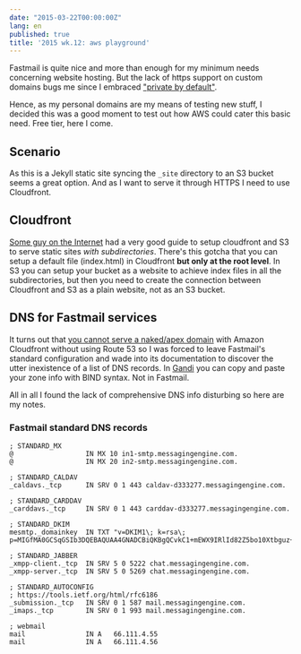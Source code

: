 ```yaml
---
date: "2015-03-22T00:00:00Z"
lang: en
published: true
title: '2015 wk.12: aws playground'
---
```


Fastmail is quite nice and more than enough for my minimum needs
concerning website hosting. But the lack of https support on custom
domains bugs me since I embraced ["private by default"][].

["private by default"]: https://www.tbray.org/ongoing/When/201x/2012/12/02/HTTPS

Hence, as my personal domains are my means of testing new stuff, I
decided this was a good moment to test out how AWS could cater this
basic need. Free tier, here I come.

## Scenario

As this is a Jekyll static site syncing the `_site` directory to an S3
bucket seems a great option. And as I want to serve it through HTTPS I
need to use Cloudfront.

## Cloudfront

[Some guy on the Internet][] had a very good guide to setup cloudfront
and S3 to serve static sites *with subdirectories*. There's this
gotcha that you can setup a default file (index.html) in Cloudfront
**but only at the root level**. In S3 you can setup your bucket as a
website to achieve index files in all the subdirectories, but then you
need to create the connection between Cloudfront and S3 as a plain
website, not as an S3 bucket.

[some guy on the internet]: http://someguyontheinter.net/blog/serving-index-pages-from-a-non-root-location-via-cloudfront/

## DNS for Fastmail services
It turns out that
[you cannot serve a naked/apex domain]["domain-restrictions"] with
Amazon Cloudfront without using Route 53 so I was forced to leave
Fastmail's standard configuration and wade into its documentation to
discover the utter inexistence of a list of DNS records. In [Gandi][]
you can copy and paste your zone info with BIND syntax. Not in
Fastmail.

All in all I found the lack of comprehensive DNS info disturbing so
here are my notes.

[Gandi]: https://gandi.net/

["domain-restrictions"]: http://docs.aws.amazon.com/AmazonCloudFront/latest/DeveloperGuide/CNAMEs.html#alternate-domain-names-restrictions

### Fastmail standard DNS records

    ; STANDARD_MX
    @                  IN MX 10 in1-smtp.messagingengine.com.
    @                  IN MX 20 in2-smtp.messagingengine.com.
    
    ; STANDARD_CALDAV
    _caldavs._tcp      IN SRV 0 1 443 caldav-d333277.messagingengine.com.
    
    ; STANDARD_CARDDAV
    _carddavs._tcp     IN SRV 0 1 443 carddav-d333277.messagingengine.com.

    ; STANDARD_DKIM
    mesmtp._domainkey  IN TXT "v=DKIM1\; k=rsa\; p=MIGfMA0GCSqGSIb3DQEBAQUAA4GNADCBiQKBgQCvkC1+mEWX9IRlId82Z5bo10Xtbguz+/Qb4hOYE9n8HgFvW8b3krieeg+xbEdMyc9Gwob3YC8odpZIk1AYuB7/MqUeR4KouZjBC5cVdhSZjXNokei6fwcxgWQyVMDlfoAANzo1gCK6KIc6UWbw8kREdAcYFFMDBHVDFu7ufXBqWwIDAQAB"
    
    ; STANDARD_JABBER
    _xmpp-client._tcp  IN SRV 5 0 5222 chat.messagingengine.com.
    _xmpp-server._tcp  IN SRV 5 0 5269 chat.messagingengine.com.
	
    ; STANDARD_AUTOCONFIG
    ; https://tools.ietf.org/html/rfc6186
    _submission._tcp   IN SRV 0 1 587 mail.messagingengine.com.
    _imaps._tcp        IN SRV 0 1 993 mail.messagingengine.com.

    ; webmail
    mail               IN A   66.111.4.55
    mail               IN A   66.111.4.56

